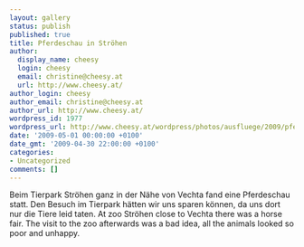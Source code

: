 ```yaml
---
layout: gallery
status: publish
published: true
title: Pferdeschau in Ströhen
author:
  display_name: cheesy
  login: cheesy
  email: christine@cheesy.at
  url: http://www.cheesy.at/
author_login: cheesy
author_email: christine@cheesy.at
author_url: http://www.cheesy.at/
wordpress_id: 1977
wordpress_url: http://www.cheesy.at/wordpress/photos/ausfluege/2009/pferdeschau-in-stroehen/
date: '2009-05-01 00:00:00 +0100'
date_gmt: '2009-04-30 22:00:00 +0100'
categories:
- Uncategorized
comments: []
---
```

<!--:de-->Beim Tierpark Ströhen ganz in der Nähe von Vechta fand eine Pferdeschau statt. Den Besuch im Tierpark hätten wir uns sparen können, da uns dort nur die Tiere leid taten.
<!--:--><!--:en-->At zoo Ströhen close to Vechta there was a horse fair. The visit to the zoo afterwards was a bad idea, all the animals looked so poor and unhappy.
<!--:-->
